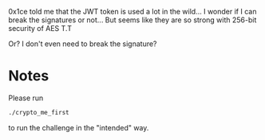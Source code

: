 0x1ce told me that the JWT token is used a lot in the wild... I wonder if I can break the signatures or not... But seems like they are so strong with 256-bit security of AES T.T

Or? I don't even need to break the signature? 

# Notes
Please run 

```bash
./crypto_me_first
```
to run the challenge in the "intended" way.